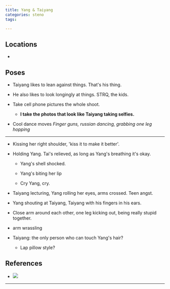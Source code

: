 ```yaml
---
title: Yang & Taiyang
categories: steno
tags:  

---
```




## Locations

- 


## Poses

* Taiyang likes to lean against things. That's his thing.

* He also likes to look longingly at things. STRQ, the kids.

* Take cell phone pictures the whole shoot. 

  - **I take the photos that look like Taiyang taking selfies.**

* Cool dance moves *Finger guns, russian dancing, grabbing one leg hopping*

---

* Kissing her right shoulder, 'kiss it to make it better'.

* Holding Yang. Tai's relieved, as long as Yang's breathing it's okay.

  - Yang's shell shocked.

  - Yang's biting her lip

  - Cry Yang, cry.

* Taiyang lecturing, Yang rolling her eyes, arms crossed. Teen angst.

* Yang shouting at Taiyang, Taiyang with his fingers in his ears.

* Close arm around each other, one leg kicking out, being really stupid together.

* arm wrassling

* Taiyang: the only person who can touch Yang's hair?

  - Lap pillow style?

## References

* ![](https://i.imgur.com/Lbjq8A3.png)

---
